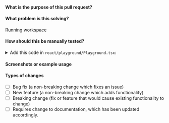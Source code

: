 #### What is the purpose of this pull request?

<!--- Describe your changes in detail. -->

#### What problem is this solving?
[Running workspace](http://link)


<!--- What is the motivation and context for this change? -->

#### How should this be manually tested?

<!-- Add the code that is necessary to test your change in the Playground-->


<details>
<summary>Add this code in <code>react/playground/Playground.tsx</code>:</summary>

```jsx
import React from 'react'

import PageHeader from '../PageHeader'
import Layout from '../Layout'

const Playground = () => (
  <Layout fullWidth pageHeader={<PageHeader title="Playground" />}>
    {/* Add your code here, don't forget to delete after */}
  </Layout>
)

export default Playground

```

</details>

#### Screenshots or example usage

#### Types of changes

- [ ] Bug fix (a non-breaking change which fixes an issue)
- [ ] New feature (a non-breaking change which adds functionality)
- [ ] Breaking change (fix or feature that would cause existing functionality to change)
- [ ] Requires change to documentation, which has been updated accordingly.
